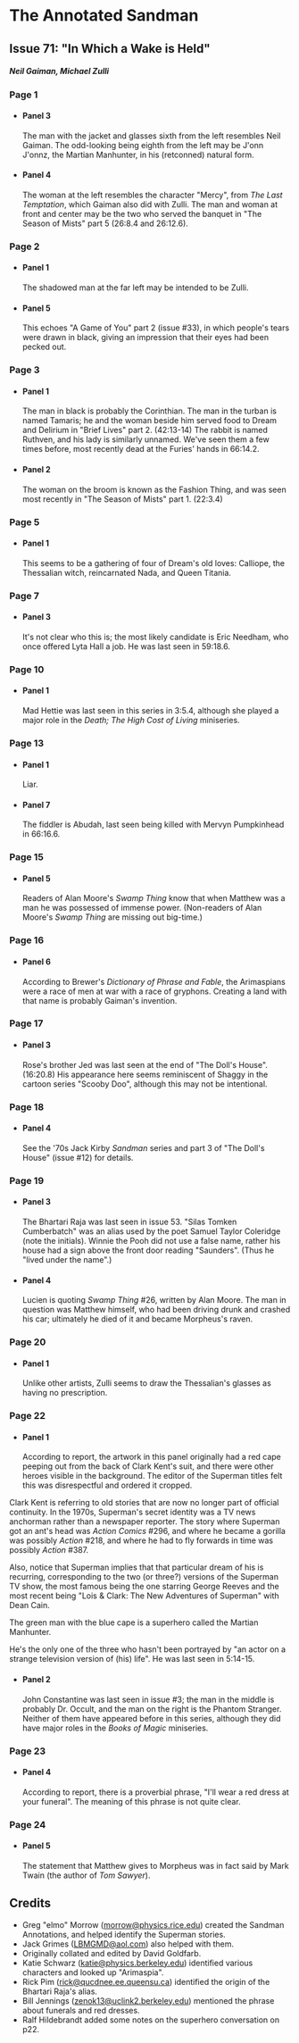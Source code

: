 # The Annotated Sandman

## Issue 71: "In Which a Wake is Held"

##### Neil Gaiman, Michael Zulli

### Page 1

- #### Panel 3

  The man with the jacket and glasses sixth from the left resembles Neil Gaiman. The odd-looking being eighth from the left may be J'onn J'onnz, the Martian Manhunter, in his (retconned) natural form.

- #### Panel 4

  The woman at the left resembles the character "Mercy", from _The Last Temptation_, which Gaiman also did with Zulli. The man and woman at front and center may be the two who served the banquet in "The Season of Mists" part 5 (26:8.4 and 26:12.6).

### Page 2

- #### Panel 1

  The shadowed man at the far left may be intended to be Zulli.

- #### Panel 5

  This echoes "A Game of You" part 2 (issue #33), in which people's tears were drawn in black, giving an impression that their eyes had been pecked out.

### Page 3

- #### Panel 1

  The man in black is probably the Corinthian. The man in the turban is named Tamaris; he and the woman beside him served food to Dream and Delirium in "Brief Lives" part 2. (42:13-14) The rabbit is named Ruthven, and his lady is similarly unnamed. We've seen them a few times before, most recently dead at the Furies' hands in 66:14.2.

- #### Panel 2

  The woman on the broom is known as the Fashion Thing, and was seen most recently in "The Season of Mists" part 1. (22:3.4)

### Page 5

- #### Panel 1

  This seems to be a gathering of four of Dream's old loves: Calliope, the Thessalian witch, reincarnated Nada, and Queen Titania.

### Page 7

- #### Panel 3

  It's not clear who this is; the most likely candidate is Eric Needham, who once offered Lyta Hall a job. He was last seen in 59:18.6.

### Page 10

- #### Panel 1

  Mad Hettie was last seen in this series in 3:5.4, although she played a major role in the _Death; The High Cost of Living_ miniseries.

### Page 13

- #### Panel 1

  Liar.

- #### Panel 7

  The fiddler is Abudah, last seen being killed with Mervyn Pumpkinhead in 66:16.6.

### Page 15

- #### Panel 5

  Readers of Alan Moore's _Swamp Thing_ know that when Matthew was a man he was possessed of immense power. (Non-readers of Alan Moore's _Swamp Thing_ are missing out big-time.)

### Page 16

- #### Panel 6

  According to Brewer's _Dictionary of Phrase and Fable_, the Arimaspians were a race of men at war with a race of gryphons. Creating a land with that name is probably Gaiman's invention.

### Page 17

- #### Panel 3

  Rose's brother Jed was last seen at the end of "The Doll's House". (16:20.8) His appearance here seems reminiscent of Shaggy in the cartoon series "Scooby Doo", although this may not be intentional.

### Page 18

- #### Panel 4

  See the '70s Jack Kirby _Sandman_ series and part 3 of "The Doll's House" (issue #12) for details.

### Page 19

- #### Panel 3

  The Bhartari Raja was last seen in issue 53. "Silas Tomken Cumberbatch" was an alias used by the poet Samuel Taylor Coleridge (note the initials). Winnie the Pooh did not use a false name, rather his house had a sign above the front door reading "Saunders". (Thus he "lived under the name".)

- #### Panel 4

  Lucien is quoting _Swamp Thing_ #26, written by Alan Moore. The man in question was Matthew himself, who had been driving drunk and crashed his car; ultimately he died of it and became Morpheus's raven.

### Page 20

- #### Panel 1

  Unlike other artists, Zulli seems to draw the Thessalian's glasses as having no prescription.

### Page 22

- #### Panel 1

  According to report, the artwork in this panel originally had a red cape peeping out from the back of Clark Kent's suit, and there were other heroes visible in the background. The editor of the Superman titles felt this was disrespectful and ordered it cropped.

Clark Kent is referring to old stories that are now no longer part of official continuity. In the 1970s, Superman's secret identity was a TV news anchorman rather than a newspaper reporter. The story where Superman got an ant's head was _Action Comics_ #296, and where he became a gorilla was possibly _Action_ #218, and where he had to fly forwards in time was possibly _Action_ #387.

Also, notice that Superman implies that that particular dream of his is recurring, corresponding to the two (or three?) versions of the Superman TV show, the most famous being the one starring George Reeves and the most recent being "Lois & Clark: The New Adventures of Superman" with Dean Cain.

The green man with the blue cape is a superhero called the Martian Manhunter.

He's the only one of the three who hasn't been portrayed by "an actor on a strange television version of (his) life". He was last seen in 5:14-15.

- #### Panel 2

  John Constantine was last seen in issue #3; the man in the middle is probably Dr. Occult, and the man on the right is the Phantom Stranger. Neither of them have appeared before in this series, although they did have major roles in the _Books of Magic_ miniseries.

### Page 23

- #### Panel 4
  According to report, there is a proverbial phrase, "I'll wear a red dress at your funeral". The meaning of this phrase is not quite clear.

### Page 24

- #### Panel 5

  The statement that Matthew gives to Morpheus was in fact said by Mark Twain (the author of _Tom Sawyer_).

## Credits

- Greg "elmo" Morrow (morrow@physics.rice.edu) created the Sandman Annotations, and helped identify the Superman stories.
- Jack Grimes (LBMGMD@aol.com) also helped with them.
- Originally collated and edited by David Goldfarb.
- Katie Schwarz (katie@physics.berkeley.edu) identified various characters and looked up "Arimaspia".
- Rick Pim (rick@qucdnee.ee.queensu.ca) identified the origin of the Bhartari Raja's alias.
- Bill Jennings (zenok13@uclink2.berkeley.edu) mentioned the phrase about funerals and red dresses.
- Ralf Hildebrandt added some notes on the superhero conversation on p22.
